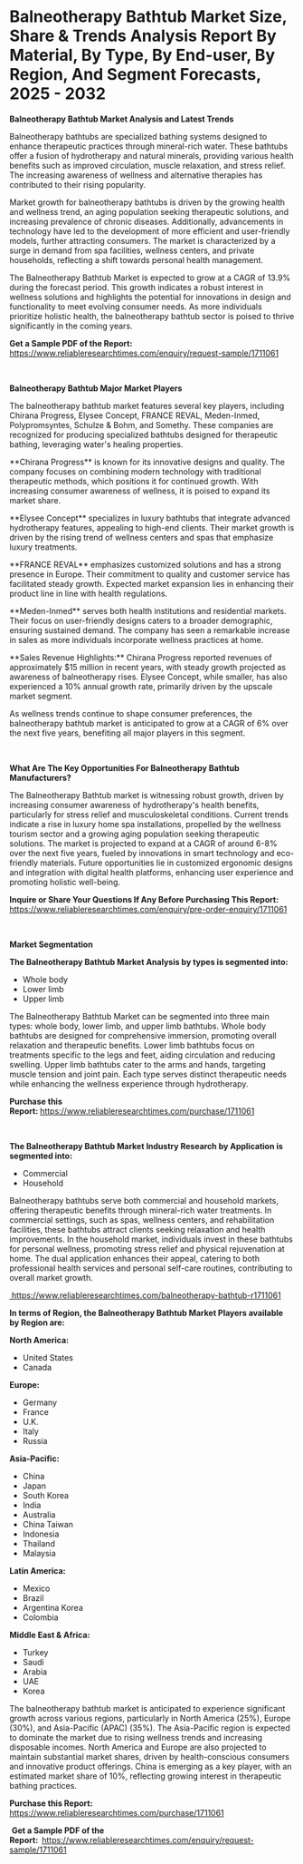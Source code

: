 <p><h1>Balneotherapy Bathtub Market Size, Share & Trends Analysis Report By Material, By Type, By End-user, By Region, And Segment Forecasts, 2025 - 2032</h1></p><p><strong>Balneotherapy Bathtub Market Analysis and Latest Trends</strong></p>
<p><p>Balneotherapy bathtubs are specialized bathing systems designed to enhance therapeutic practices through mineral-rich water. These bathtubs offer a fusion of hydrotherapy and natural minerals, providing various health benefits such as improved circulation, muscle relaxation, and stress relief. The increasing awareness of wellness and alternative therapies has contributed to their rising popularity.</p><p>Market growth for balneotherapy bathtubs is driven by the growing health and wellness trend, an aging population seeking therapeutic solutions, and increasing prevalence of chronic diseases. Additionally, advancements in technology have led to the development of more efficient and user-friendly models, further attracting consumers. The market is characterized by a surge in demand from spa facilities, wellness centers, and private households, reflecting a shift towards personal health management.</p><p>The Balneotherapy Bathtub Market is expected to grow at a CAGR of 13.9% during the forecast period. This growth indicates a robust interest in wellness solutions and highlights the potential for innovations in design and functionality to meet evolving consumer needs. As more individuals prioritize holistic health, the balneotherapy bathtub sector is poised to thrive significantly in the coming years.</p></p>
<p><strong>Get a Sample PDF of the Report:&nbsp;</strong> <a href="https://www.reliableresearchtimes.com/enquiry/request-sample/1711061?utm_campaign=3002&utm_medium=2&utm_source=Github&utm_content=ia&utm_term=13042025&utm_id=balneotherapy-bathtub">https://www.reliableresearchtimes.com/enquiry/request-sample/1711061</a></p>
<p>&nbsp;</p>
<p><strong>Balneotherapy Bathtub Major Market Players</strong></p>
<p><p>The balneotherapy bathtub market features several key players, including Chirana Progress, Elysee Concept, FRANCE REVAL, Meden-Inmed, Polypromsyntes, Schulze & Bohm, and Somethy. These companies are recognized for producing specialized bathtubs designed for therapeutic bathing, leveraging water's healing properties.</p><p>**Chirana Progress** is known for its innovative designs and quality. The company focuses on combining modern technology with traditional therapeutic methods, which positions it for continued growth. With increasing consumer awareness of wellness, it is poised to expand its market share.</p><p>**Elysee Concept** specializes in luxury bathtubs that integrate advanced hydrotherapy features, appealing to high-end clients. Their market growth is driven by the rising trend of wellness centers and spas that emphasize luxury treatments.</p><p>**FRANCE REVAL** emphasizes customized solutions and has a strong presence in Europe. Their commitment to quality and customer service has facilitated steady growth. Expected market expansion lies in enhancing their product line in line with health regulations.</p><p>**Meden-Inmed** serves both health institutions and residential markets. Their focus on user-friendly designs caters to a broader demographic, ensuring sustained demand. The company has seen a remarkable increase in sales as more individuals incorporate wellness practices at home.</p><p>**Sales Revenue Highlights:** Chirana Progress reported revenues of approximately $15 million in recent years, with steady growth projected as awareness of balneotherapy rises. Elysee Concept, while smaller, has also experienced a 10% annual growth rate, primarily driven by the upscale market segment.</p><p>As wellness trends continue to shape consumer preferences, the balneotherapy bathtub market is anticipated to grow at a CAGR of 6% over the next five years, benefiting all major players in this segment.</p></p>
<p>&nbsp;</p>
<p><strong>What Are The Key Opportunities For Balneotherapy Bathtub Manufacturers?</strong></p>
<p><p>The Balneotherapy Bathtub market is witnessing robust growth, driven by increasing consumer awareness of hydrotherapy's health benefits, particularly for stress relief and musculoskeletal conditions. Current trends indicate a rise in luxury home spa installations, propelled by the wellness tourism sector and a growing aging population seeking therapeutic solutions. The market is projected to expand at a CAGR of around 6-8% over the next five years, fueled by innovations in smart technology and eco-friendly materials. Future opportunities lie in customized ergonomic designs and integration with digital health platforms, enhancing user experience and promoting holistic well-being.</p></p>
<p><strong>Inquire or Share Your Questions If Any Before Purchasing This Report:</strong> <a href="https://www.reliableresearchtimes.com/enquiry/pre-order-enquiry/1711061?utm_campaign=3002&utm_medium=2&utm_source=Github&utm_content=ia&utm_term=13042025&utm_id=balneotherapy-bathtub">https://www.reliableresearchtimes.com/enquiry/pre-order-enquiry/1711061</a></p>
<p>&nbsp;</p>
<p><strong>Market Segmentation</strong></p>
<p><strong>The Balneotherapy Bathtub Market Analysis by types is segmented into:</strong></p>
<p><ul><li>Whole body</li><li>Lower limb</li><li>Upper limb</li></ul></p>
<p><p>The Balneotherapy Bathtub Market can be segmented into three main types: whole body, lower limb, and upper limb bathtubs. Whole body bathtubs are designed for comprehensive immersion, promoting overall relaxation and therapeutic benefits. Lower limb bathtubs focus on treatments specific to the legs and feet, aiding circulation and reducing swelling. Upper limb bathtubs cater to the arms and hands, targeting muscle tension and joint pain. Each type serves distinct therapeutic needs while enhancing the wellness experience through hydrotherapy.</p></p>
<p><strong>Purchase this Report:&nbsp;</strong><a href="https://www.reliableresearchtimes.com/purchase/1711061?utm_campaign=3002&utm_medium=2&utm_source=Github&utm_content=ia&utm_term=13042025&utm_id=balneotherapy-bathtub">https://www.reliableresearchtimes.com/purchase/1711061</a></p>
<p>&nbsp;</p>
<p><strong>The Balneotherapy Bathtub Market Industry Research by Application is segmented into:</strong></p>
<p><ul><li>Commercial</li><li>Household</li></ul></p>
<p><p>Balneotherapy bathtubs serve both commercial and household markets, offering therapeutic benefits through mineral-rich water treatments. In commercial settings, such as spas, wellness centers, and rehabilitation facilities, these bathtubs attract clients seeking relaxation and health improvements. In the household market, individuals invest in these bathtubs for personal wellness, promoting stress relief and physical rejuvenation at home. The dual application enhances their appeal, catering to both professional health services and personal self-care routines, contributing to overall market growth.</p></p>
<p><a href="https://www.reliableresearchtimes.com/balneotherapy-bathtub-r1711061?utm_campaign=3002&utm_medium=2&utm_source=Github&utm_content=ia&utm_term=13042025&utm_id=balneotherapy-bathtub">&nbsp;https://www.reliableresearchtimes.com/balneotherapy-bathtub-r1711061</a></p>
<p><strong>In terms of Region, the Balneotherapy Bathtub Market Players available by Region are:</strong></p>
<p>
    <p> <strong> North America: </strong>
        <ul>
            <li>United States</li>
            <li>Canada</li>
        </ul>
        </p> 
    <p> <strong> Europe: </strong>
        <ul>
            <li>Germany</li>
            <li>France</li>
            <li>U.K.</li>
            <li>Italy</li>
            <li>Russia</li>
        </ul>
        </p> 
    <p> <strong> Asia-Pacific: </strong>
        <ul>
            <li>China</li>
            <li>Japan</li>
            <li>South Korea</li>
            <li>India</li>
            <li>Australia</li>
            <li>China Taiwan</li>
            <li>Indonesia</li>
            <li>Thailand</li>
            <li>Malaysia</li>
        </ul>
        </p> 
    <p> <strong> Latin America: </strong>
        <ul>
            <li>Mexico</li>
            <li>Brazil</li>
            <li>Argentina Korea</li>
            <li>Colombia</li>
        </ul>
        </p> 
    <p> <strong> Middle East & Africa: </strong>
        <ul>
            <li>Turkey</li>
            <li>Saudi</li>
            <li>Arabia</li>
            <li>UAE</li>
            <li>Korea</li>
        </ul>
    </p>
    </p>
<p><p>The balneotherapy bathtub market is anticipated to experience significant growth across various regions, particularly in North America (25%), Europe (30%), and Asia-Pacific (APAC) (35%). The Asia-Pacific region is expected to dominate the market due to rising wellness trends and increasing disposable incomes. North America and Europe are also projected to maintain substantial market shares, driven by health-conscious consumers and innovative product offerings. China is emerging as a key player, with an estimated market share of 10%, reflecting growing interest in therapeutic bathing practices.</p></p>
<p><strong>Purchase this Report: </strong><a href="https://www.reliableresearchtimes.com/purchase/1711061?utm_campaign=3002&utm_medium=2&utm_source=Github&utm_content=ia&utm_term=13042025&utm_id=balneotherapy-bathtub">https://www.reliableresearchtimes.com/purchase/1711061</a></p>
<p>&nbsp;<strong>Get a Sample PDF of the Report:&nbsp;&nbsp;</strong><a href="https://www.reliableresearchtimes.com/enquiry/request-sample/1711061?utm_campaign=3002&utm_medium=2&utm_source=Github&utm_content=ia&utm_term=13042025&utm_id=balneotherapy-bathtub">https://www.reliableresearchtimes.com/enquiry/request-sample/1711061</a></p>
<p><strong></strong></p>
<p><p></p><p></p><p></p></p>
